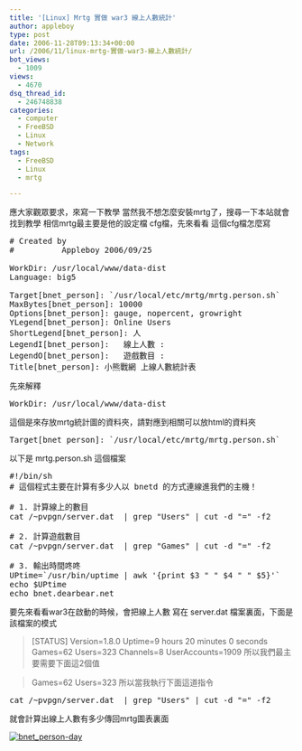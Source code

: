 ```yaml
---
title: '[Linux] Mrtg 實做 war3 線上人數統計'
author: appleboy
type: post
date: 2006-11-28T09:13:34+00:00
url: /2006/11/linux-mrtg-實做-war3-線上人數統計/
bot_views:
  - 1009
views:
  - 4670
dsq_thread_id:
  - 246748838
categories:
  - computer
  - FreeBSD
  - Linux
  - Network
tags:
  - FreeBSD
  - Linux
  - mrtg

---
```

應大家觀眾要求，來寫一下教學 當然我不想怎麼安裝mrtg了，搜尋一下本站就會找到教學 相信mrtg最主要是他的設定檔 cfg檔，先來看看 這個cfg檔怎麼寫 

<pre class="brush: bash; title: ; notranslate" title=""># Created by
#          Appleboy 2006/09/25

WorkDir: /usr/local/www/data-dist
Language: big5

Target[bnet_person]: `/usr/local/etc/mrtg/mrtg.person.sh`
MaxBytes[bnet_person]: 10000
Options[bnet_person]: gauge, nopercent, growright
YLegend[bnet_person]: Online Users
ShortLegend[bnet_person]: 人
LegendI[bnet_person]: &nbsp; 線上人數 :
LegendO[bnet_person]: &nbsp; 遊戲數目 :
Title[bnet_person]: 小熊戰網 上線人數統計表
</pre> 先來解釋 

<pre class="brush: bash; title: ; notranslate" title="">WorkDir: /usr/local/www/data-dist</pre> 這個是來存放mrtg統計圖的資料夾，請對應到相關可以放html的資料夾 

<pre class="brush: bash; title: ; notranslate" title="">Target[bnet_person]: `/usr/local/etc/mrtg/mrtg.person.sh`</pre> 以下是 mrtg.person.sh 這個檔案 

<pre class="brush: bash; title: ; notranslate" title="">#!/bin/sh
# 這個程式主要在計算有多少人以 bnetd 的方式連線進我們的主機！

# 1. 計算線上的數目
cat /~pvpgn/server.dat  | grep "Users" | cut -d "=" -f2

# 2. 計算遊戲數目
cat /~pvpgn/server.dat  | grep "Games" | cut -d "=" -f2

# 3. 輸出時間咚咚
UPtime=`/usr/bin/uptime | awk '{print $3 " " $4 " " $5}'`
echo $UPtime
echo bnet.dearbear.net
</pre> 要先來看看war3在啟動的時候，會把線上人數 寫在 server.dat 檔案裏面，下面是該檔案的模式 

> [STATUS] Version=1.8.0 Uptime=9 hours 20 minutes 0 seconds Games=62 Users=323 Channels=8 UserAccounts=1909 所以我們最主要需要下面這2個值 

> Games=62 Users=323 所以當我執行下面這道指令 

<pre class="brush: bash; title: ; notranslate" title="">cat /~pvpgn/server.dat  | grep "Users" | cut -d "=" -f2
</pre> 就會計算出線上人數有多少傳回mrtg圖表裏面 

[<img src="https://i0.wp.com/static.flickr.com/112/309032129_cbff8c4692_o.png?resize=500%2C135" alt="bnet_person-day" data-recalc-dims="1" />][1]

 [1]: https://www.flickr.com/photos/appleboy/309032129/ "Photo Sharing"